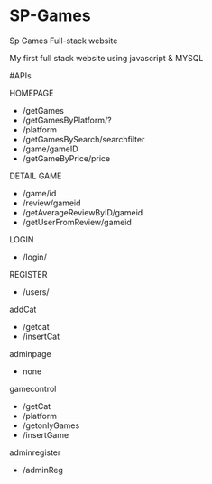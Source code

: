 # SP-Games
Sp Games Full-stack website

My first full stack website using javascript & MYSQL

#APIs

HOMEPAGE

- /getGames 
- /getGamesByPlatform/? 
- /platform 
- /getGamesBySearch/searchfilter 
- /game/gameID 
- /getGameByPrice/price

DETAIL GAME

- /game/id
- /review/gameid
- /getAverageReviewByID/gameid
- /getUserFromReview/gameid

LOGIN

- /login/

REGISTER

- /users/

addCat

- /getcat
- /insertCat

adminpage

- none

gamecontrol

- /getCat
- /platform
- /getonlyGames
- /insertGame

adminregister

- /adminReg


